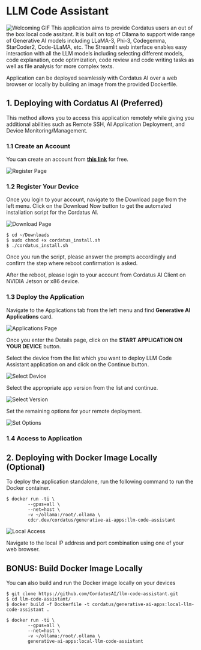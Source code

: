 # LLM Code Assistant
![Welcoming GIF](/assets/intro.gif)
This application aims to provide Cordatus users an out of the box local code assitant. It is built on top of Ollama to support wide range of Generative AI models including LLaMA-3, Phi-3, Codegemma, StarCoder2, Code-LLaMA, etc. The Streamlit web interface enables easy interaction with all the LLM models including selecting different models, code explanation, code optimization, code review and code writing tasks as well as file analysis for more complex texts. 

Application can be deployed seamlessly with Cordatus AI over a web browser or locally by building an image from the provided Dockerfile.

## 1. Deploying with Cordatus AI (Preferred)
This method allows you to access this application remotely while giving you additional abilities such as Remote SSH, AI Application Deployment, and Device Monitoring/Management.

### 1.1 Create an Account
You can create an account from **[this link](https://app.cordatus.ai/#/register)** for free.

![Register Page](/assets/register.png)

### 1.2 Register Your Device
Once you login to your account, navigate to the Download page from the left menu. Click on the Download Now button to get the automated installation script for the Cordatus AI.

![Download Page](/assets/download.png)

```
$ cd ~/Downloads
$ sudo chmod +x cordatus_install.sh
$ ./cordatus_install.sh
```
Once you run the script, please answer the prompts accordingly and confirm the step where reboot confirmation is asked.

After the reboot, please login to your account from Cordatus AI Client on NVIDIA Jetson or x86 device.

### 1.3 Deploy the Application
Navigate to the Applications tab from the left menu and find **Generative AI Applications** card.

![Applications Page](/assets/apps.png)

Once you enter the Details page, click on the **START APPLICATION ON YOUR DEVICE** button.

Select the device from the list which you want to deploy LLM Code Assistant application on and click on the Continue button.

![Select Device](/assets/select_device.png)

Select the appropriate app version from the list and continue.

![Select Version](/assets/select_version.png)

Set the remaining options for your remote deployment.

![Set Options](/assets/set_options.png)

### 1.4 Access to Application

## 2. Deploying with Docker Image Locally (Optional)
To deploy the application standalone, run the following command to run the Docker container.

```
$ docker run -ti \
        --gpus=all \
        --net=host \
        -v ~/ollama:/root/.ollama \
        cdcr.dev/cordatus/generative-ai-apps:llm-code-assistant
```

![Local Access](/assets/local_access.png)

Navigate to the local IP address and port combination using one of your web browser.

## BONUS: Build Docker Image Locally
You can also build and run the Docker image locally on your devices

```
$ git clone https://github.com/CordatusAI/llm-code-assistant.git
$ cd llm-code-assistant/
$ docker build -f Dockerfile -t cordatus/generative-ai-apps:local-llm-code-assistant .
```
```
$ docker run -ti \
        --gpus=all \
        --net=host \
        -v ~/ollama:/root/.ollama \
        generative-ai-apps:local-llm-code-assistant
```